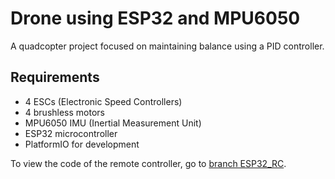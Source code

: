 # Drone using ESP32 and MPU6050

A quadcopter project focused on maintaining balance using a PID controller.

## Requirements

- 4 ESCs (Electronic Speed Controllers)
- 4 brushless motors
- MPU6050 IMU (Inertial Measurement Unit)
- ESP32 microcontroller
- PlatformIO for development

To view the code of the remote controller, go to [branch ESP32_RC](https://github.com/son524lt/ESP32_drone/tree/ESP32_RC).